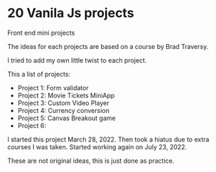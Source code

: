 # 20 Vanila Js projects

Front end mini projects

The ideas for each projects are based on a course by Brad Traversy.

I tried to add my own little twist to each project.

This a list of projects:

- Project 1: Form validator
- Project 2: Movie Tickets MiniApp
- Project 3: Custom Video Player
- Project 4: Currency conversion
- Project 5: Canvas Breakout game
- Project 6:

I started this project March 28, 2022. Then took a hiatus due to extra courses I was taken. Started working again on July 23, 2022.

These are not original ideas, this is just done as practice.
